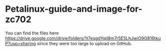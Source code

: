 # Petalinux-guide-and-image-for-zc702

You can find the files here https://drive.google.com/drive/folders/1t7esgdYqil8m7r5E5LhJwiO9G816tkuP?usp=sharing since they were too large to upload on GitHub. 
